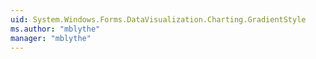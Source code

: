 ```yaml
---
uid: System.Windows.Forms.DataVisualization.Charting.GradientStyle
ms.author: "mblythe"
manager: "mblythe"
---
```

